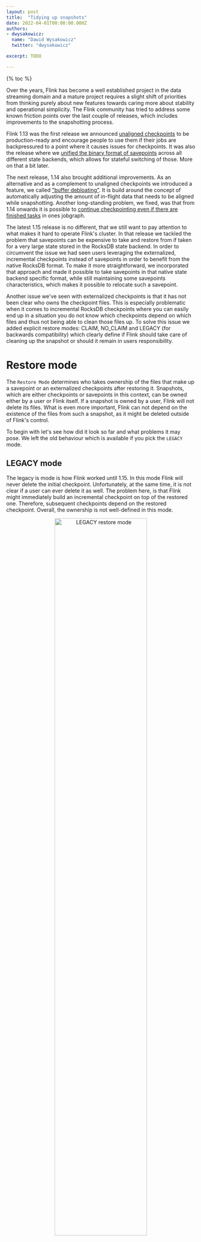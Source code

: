 ```yaml
---
layout: post 
title:  "Tidying up snapshots"
date: 2022-04-01T00:00:00.000Z 
authors:
- dwysakowicz:
  name: "Dawid Wysakowicz"
  twitter: "dwysakowicz"

excerpt: TODO

---
```


{% toc %}

Over the years, Flink has become a well established project in the data streaming domain and a
mature project requires a slight shift of priorities from thinking purely about new features 
towards caring more about stability and operational simplicity. The Flink community has tried to address
some known friction points over the last couple of releases, which includes improvements to the
snapshotting process.

Flink 1.13 was the first release we announced [unaligned checkpoints]({{site.DOCS_BASE_URL}}flink-docs-release-1.15/docs/concepts/stateful-stream-processing/#unaligned-checkpointing) to be production-ready and
encourage people to use them if their jobs are backpressured to a point where it causes issues for
checkpoints. It was also the release where we [unified the binary format of savepoints](/news/2021/05/03/release-1.13.0.html#switching-state-backend-with-savepoints) across all
different state backends, which allows for stateful switching of those. More on that a bit later.

The next release, 1.14 also brought additional improvements. As an alternative and as a complement
to unaligned checkpoints we introduced a feature, we called ["buffer debloating"](/news/2021/09/29/release-1.14.0.html#buffer-debloating). It is build
around the concept of automatically adjusting the amount of in-flight data that needs to be aligned
while snapshotting. Another long-standing problem, we fixed, was that from 1.14 onwards it is
possible to [continue checkpointing even if there are finished tasks](/news/2021/09/29/release-1.14.0.html#checkpointing-and-bounded-streams) in ones jobgraph.

The latest 1.15 release is no different, that we still want to pay attention to what makes it hard
to operate Flink's cluster. In that release we tackled the problem that savepoints can be expensive
to take and restore from if taken for a very large state stored in the RocksDB state backend. In
order to circumvent the issue we had seen users leveraging the externalized, incremental checkpoints
instead of savepoints in order to benefit from the native RocksDB format. To make it more
straightforward, we incorporated that approach and made it possible to take savepoints in that
native state backend specific format, while still maintaining some savepoints characteristics, which
makes it possible to relocate such a savepoint.

Another issue we've seen with externalized checkpoints is that it has not been clear who owns the
checkpoint files. This is especially problematic when it comes to incremental RocksDB checkpoints
where you can easily end up in a situation you do not know which checkpoints depend on which files
and thus not being able to clean those files up. To solve this issue we added explicit restore
modes:
CLAIM, NO_CLAIM and LEGACY (for backwards compatibility) which clearly define if Flink should take
care of cleaning up the snapshot or should it remain in users responsibility.

# Restore mode

The `Restore Mode` determines who takes ownership of the files that make up a savepoint or an
externalized checkpoints after restoring it. Snapshots, which are either checkpoints or savepoints
in this context, can be owned either by a user or Flink itself. If a snapshot is owned by a user,
Flink will not delete its files. What is even more important, Flink can not depend on the existence
of the files from such a snapshot, as it might be deleted outside of Flink's control.

To begin with let's see how did it look so far and what problems it may pose. We left the old
behaviour which is available if you pick the `LEGACY` mode.

## LEGACY mode

The legacy is mode is how Flink worked until 1.15. In this mode Flink will never delete the initial
checkpoint. Unfortunately, at the same time, it is not clear if a user can ever delete it as well. 
The problem here, is that Flink might immediately build an incremental checkpoint on top of the
restored one. Therefore, subsequent checkpoints depend on the restored checkpoint. Overall, the
ownership is not well-defined in this mode.

<div style="text-align: center">
  <img src="{{ site.baseurl }}/img/blog/2022-04-xx-tidying-snapshots/restore-mode-legacy.svg" alt="LEGACY restore mode" width="70%">
</div>

To fix the issue of a files that no one can reliably claim ownership we introduced the `NO_CLAIM`
mode as the new default.

## NO_CLAIM (default) mode

In the *NO_CLAIM* mode Flink will not assume ownership of the snapshot. It will leave the files in
user's control and never delete any of the files. In this mode you can start multiple jobs from the
same snapshot.

In order to make sure Flink does not depend on any of the files from that snapshot, it will force
the first (successful) checkpoint to be a full checkpoint as opposed to an incremental one. This
only makes a difference for `state.backend: rocksdb`, because all other state backends always take
full checkpoints.

Once the first full checkpoint completes, all subsequent checkpoints will be taken as
usual/configured. Consequently, once a checkpoint succeeds you can manually delete the original
snapshot. You can not do this earlier, because without any completed checkpoints Flink will - upon
failure - try to recover from the initial snapshot.

<div style="text-align: center">
  <img src="{{ site.baseurl }}/img/blog/2022-04-xx-tidying-snapshots/restore-mode-no_claim.svg" alt="NO_CLAIM restore mode" width="70%" >
</div>

If you do not want to sacrifice any performance while taking the first checkpoint, we suggest
looking into the `CLAIM` mode.

## CLAIM mode

The other available mode is the *CLAIM* mode. In this mode Flink claims ownership of the snapshot
and essentially treats it like a checkpoint: it controls the lifecycle and might delete it if it is
not needed for recovery anymore. Hence, it is not safe to manually delete the snapshot or to start
two jobs from the same snapshot. Flink keeps around a configured number of checkpoints.

<div style="text-align: center">
  <img src="{{ site.baseurl }}/img/blog/2022-04-xx-tidying-snapshots/restore-mode-claim.svg" alt="CLAIM restore mode" width="70%">
</div>

Each restore mode serves a specific purpose. Still, we believe the default *NO_CLAIM* mode is a good
tradeoff in most situations, as it provides clear ownership with a small price for the first
checkpoint after the restore.

You can pass the restore mode as:

```
$ bin/flink run -s :savepointPath -restoreMode :mode -n [:runArgs]
```

# Savepoint format

The other, already mentioned improvement, is the possibility to trigger savepoints in state backends
native format. This has been introduced to match two characteristics, one of both savepoints and
checkpoints:

- being self-contained, relocatable, and owned by users
- lightweight and thus fast to take and recover from

In order to provide the two features in a single concept we provided a way for Flink to create a
savepoint in a binary format of the used state backend. This brings a significant difference
primarily in combination with the `state.backend: rocksdb` and incremental snapshots.

That state backend can leverage RocksDB native on-disk data structures which are usually referred to
as SST files. Incremental checkpoints leveraged those files. Basically incremental snapshots are
collections of those SST files with some additional metadata, which can be rather quickly reloaded
into the working directory of RocksDB upon restore.

Native savepoints can use the same mechanism of uploading the SST files instead of dumping the
entire state into a canonical Flink format. There is one additional benefit over simply using the
externalized incremental checkpoints that native savepoints are still relocatable and self-contained
in a single directory. In case of checkpoints that does not hold, because a single SST file can be
used by multiple checkpoints, and thus is put into a common shared directory. That is why they are
called incremental.

You can choose the savepoint format when triggering the savepoint:

```
# take an intermediate savepoint
$ bin/flink savepoint --type [native/canonical] :jobId [:targetDirectory]

# stop the job with a savepoint
$ bin/flink stop --type [native/canonical] --savepointPath [:targetDirectory] :jobId
```

## Capabilities and limitations

Unfortunately it is not possible to provide the same guarantees for all types of snapshots:
canonical or native savepoints and aligned or unaligned checkpoints. The main difference between
checkpoints and savepoints is still that savepoints are triggered and owned by users. Flink does not
create them automatically, nor ever depends on their existence. The main purpose is still a planned,
manual backup, whereas checkpoints are used for recovery. In database terms, savepoints are similar
to backups, whereas checkpoints to recovery logs.

Having additional dimensions of properties in each of the two main snapshots category does not make
it easier, therefore we try to list what you can achieve with every type of snapshot

The following table gives an overview of capabilities and limitations for the various types of
savepoints and checkpoints.

- ✓ - Flink fully support this type of the snapshot
- x - Flink doesn't support this type of the snapshot

| Operation                       | Canonical Savepoint | Native Savepoint | Aligned Checkpoint | Unaligned Checkpoint |
|:--------------------------------|:--------------------|:-----------------|:-------------------|:---------------------|
| State backend change            | ✓                   | x                | x                  | x                    |
| State Processor API(writing)    | ✓                   | x                | x                  | x                    |
| State Processor API(reading)    | ✓                   | ✓                | ✓                  | x                    |
| Self-contained and relocatable  | ✓                   | ✓                | x                  | x                    |
| Schema evolution                | ✓                   | ✓                | ✓                  | ✓                    |
| Arbitrary job upgrade           | ✓                   | ✓                | ✓                  | x                    |
| Non-arbitrary job upgrade       | ✓                   | ✓                | ✓                  | x                    |
| Flink minor version upgrade     | ✓                   | ✓                | ✓                  | x                    |
| Flink bug/patch version upgrade | ✓                   | ✓                | ✓                  | ✓                    |
| Rescaling                       | ✓                   | ✓                | ✓                  | ✓                    |

- State backend change - you can restore from the snapshot with a different state.backend than the
  one for which the snapshot was taken
- State Processor API (writing) - The ability to create new snapshot via State Processor API.
- State Processor API (reading) - The ability to read state from the existing snapshot via State
  Processor API.
- Self-contained and relocatable - One snapshot directory contains everything it needs for recovery.
  You can move the directory around.
- Schema evolution - Changing the data type of the *state* in your UDFs.
- Arbitrary job upgrade - Restoring the snapshot with the different partitioning type(rescale,
  rebalance, map, etc.)
  or with a different record type for the existing operator. In other words you can add arbitrary
  operators anywhere in your job graph.
- Non-arbitrary job upgrade - In contrary to the above, you still should be able to add new
  operators, but certain limitations apply. You can not change partitioning for existing operators
  or the data type of records being exchanged.
- Flink minor version upgrade - Restoring a snapshot which was taken for an older minor version of
  Flink (1.x → 1.y).
- Flink bug/patch version upgrade - Restoring a snapshot which was taken for an older patch version
  of Flink (1.14.x → 1.14.y).
- Rescaling - Restoring the snapshot with a different parallelism than was used during the snapshot
  creation.

# Summary

We hope the changes we introduced over the last releases make it easier to operate Flink in respect
to checkpointing. We are eager to hear from you if they solve problems you've experienced yourself.
At the same time if you still struggle with an issue or you had to work around some obstacles, let
us know. Maybe we will be able to incorporate your approach or find a different solution together.
